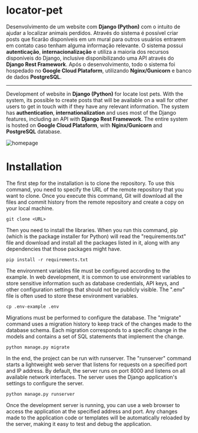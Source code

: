 # locator-pet

Desenvolvimento de um website com **Django (Python)** com o intuito de ajudar a localizar animais perdidos. Através do sistema é possível criar posts que ficarão disponíveis em um mural para outros usuários entrarem em contato caso tenham alguma informação relevante. O sistema possui **autenticação**, **internacionalização** e utiliza a maioria dos recursos disponíveis do Django, inclusive disponibilizando uma API através do **Django Rest Framework**. Após o desenvolvimento, todo o sistema foi hospedado no **Google Cloud Plataform**, utilizando **Nginx/Gunicorn** e banco de dados **PostgreSQL**.

<hr>

Development of website in **Django (Python)** for locate lost pets. With the system, its possible to create posts that will be available on a wall for other users to get in touch with if they have any relevant information. The system has **authentication**, **internationalization** and uses most of the Django features, including an API with **Django Rest Framework**. The entire system is hosted on **Google Cloud Plataform**, with **Nginx/Gunicorn** and **PostgreSQL** database.


![homepage](https://i.imgur.com/BaYO2ck.png)


# Installation

The first step for the installation is to clone the repository. To use this command, you need to specify the URL of the remote repository that you want to clone. Once you execute this command, Git will download all the files and commit history from the remote repository and create a copy on your local machine.

    git clone <URL>

Then you need to install the libraries. When you run this command, pip (which is the package installer for Python) will read the "requirements.txt" file and download and install all the packages listed in it, along with any dependencies that those packages might have.

    pip install -r requirements.txt

The environment variables file must be configured according to the example. In web development, it is common to use environment variables to store sensitive information such as database credentials, API keys, and other configuration settings that should not be publicly visible. The ".env" file is often used to store these environment variables.

    cp .env-example .env

Migrations must be performed to configure the database. The "migrate" command uses a migration history to keep track of the changes made to the database schema. Each migration corresponds to a specific change in the models and contains a set of SQL statements that implement the change.

    python manage.py migrate

In the end, the project can be run with runserver. The "runserver" command starts a lightweight web server that listens for requests on a specified port and IP address. By default, the server runs on port 8000 and listens on all available network interfaces. The server uses the Django application's settings to configure the server.

    python manage.py runserver

Once the development server is running, you can use a web browser to access the application at the specified address and port. Any changes made to the application code or templates will be automatically reloaded by the server, making it easy to test and debug the application.
